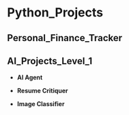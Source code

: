 # Python_Projects

## Personal_Finance_Tracker

## AI_Projects_Level_1

- **AI Agent**
  
- **Resume Critiquer**
 
- **Image Classifier**
 
